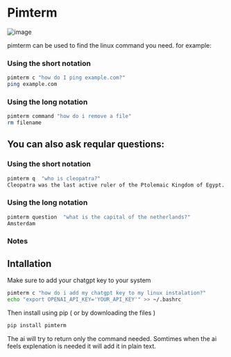# Pimterm

![image](https://github.com/Pimverleg/pimterm/assets/13415440/130d25e6-1933-4a40-b3d4-b733105676c8)



pimterm can be used to find the linux command you need.
for example:

### Using the short notation
```bash
pimterm c "how do I ping example.com?"
ping example.com
```

### Using the long notation
```bash
pimterm command "how do i remove a file"
rm filename
```

## You can also ask reqular questions:

### Using the short notation
```bash
pimterm q  "who is cleopatra?"
Cleopatra was the last active ruler of the Ptolemaic Kingdom of Egypt.
```

### Using the long notation
```bash
pimterm question  "what is the capital of the netherlands?"
Amsterdam
```


### Notes

## Intallation
Make sure to add your chatgpt key to your system

```bash
pimterm c "how do i add my chatgpt key to my linux instalation?"
echo "export OPENAI_API_KEY='YOUR_API_KEY'" >> ~/.bashrc
```
Then install using pip ( or by downloading the files )
```bash
pip install pimterm
```




The ai will try to return only the command needed. Somtimes when the ai feels explenation is needed it will add it in plain text.
